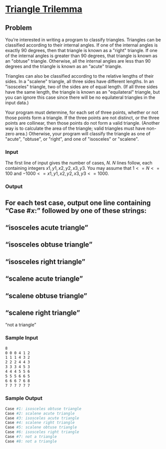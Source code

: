 # [Triangle Trilemma](https://liu.kattis.com/courses/AAPS/AAPS25/assignments/gwdew6/problems/trilemma)

## Problem
You’re interested in writing a program to classify triangles. Triangles can be classified according to their internal angles. If one of the internal angles is exactly 90 degrees, then that triangle is known as a "right" triangle. If one of the internal angles is greater than 90 degrees, that triangle is known as an "obtuse" triangle. Otherwise, all the internal angles are less than 90 degrees and the triangle is known as an "acute" triangle.

Triangles can also be classified according to the relative lengths of their sides. In a "scalene" triangle, all three sides have different lengths. In an "isosceles" triangle, two of the sides are of equal length. (If all three sides have the same length, the triangle is known as an "equilateral" triangle, but you can ignore this case since there will be no equilateral triangles in the input data.)

Your program must determine, for each set of three points, whether or not those points form a triangle. If the three points are not distinct, or the three points are collinear, then those points do not form a valid triangle. (Another way is to calculate the area of the triangle; valid triangles must have non-zero area.) Otherwise, your program will classify the triangle as one of "acute", "obtuse", or "right", and one of "isosceles" or "scalene".

### Input
The first line of input gives the number of cases, $N$. $N$ lines follow, each containing integers $x1,y1,x2,y2,x3,y3$.
You may assume that $1 <= N <= 100$ and $-1000 <= x1, y1, x2, y2, x3, y3 <= 1000$.


### Output
For each test case, output one line containing “Case #$x$:” followed by one of these strings:
-
“isosceles acute triangle”
-
“isosceles obtuse triangle”
-
“isosceles right triangle”
-
“scalene acute triangle”
-
“scalene obtuse triangle”
-
“scalene right triangle”
-
“not a triangle”


### Sample Input 

```bash
8
0 0 0 4 1 2
1 1 1 4 3 2
2 2 2 4 4 3
3 3 3 4 5 3
4 4 4 5 5 6
5 5 5 6 6 5
6 6 6 7 6 8
7 7 7 7 7 7

```

### Sample Output 

```bash
Case #1: isosceles obtuse triangle
Case #2: scalene acute triangle
Case #3: isosceles acute triangle
Case #4: scalene right triangle
Case #5: scalene obtuse triangle
Case #6: isosceles right triangle
Case #7: not a triangle
Case #8: not a triangle

```